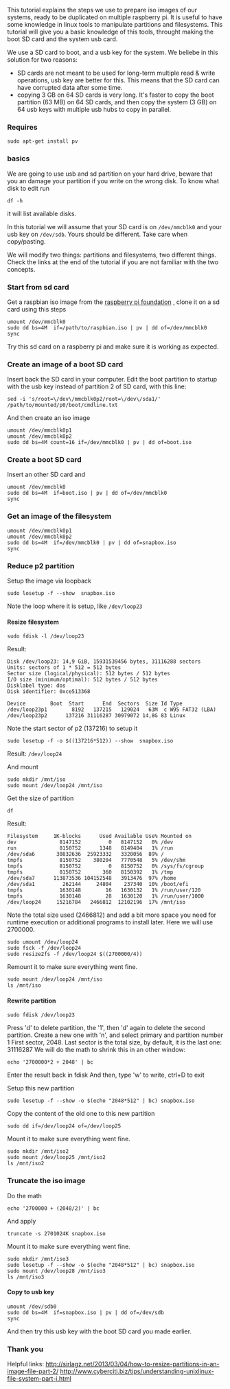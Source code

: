 This tutorial explains the steps we use to prepare iso images of our systems, ready to be duplicated on multiple raspberry pi.
It is useful to have some knowledge in linux tools to manipulate partitions and filesystems.
This tutorial will give you a basic knowledge of this tools, throught making the boot SD card and the system usb card.

We use a SD card to boot, and a usb key for the system.
We beliebe in this solution for two reasons:
* SD cards are not meant to be used for long-term multiple read & write operations, usb key are better for this. This means that the SD card can have corrupted data after some time.
* copying 3 GB on 64 SD cards is very long. It's faster to copy the boot partition (63 MB) on 64 SD cards, and then copy the system (3 GB) on 64 usb keys with multiple usb hubs to copy in parallel.

### Requires

`sudo apt-get install pv`

### basics

We are going to use usb and sd partition on your hard drive, beware that you an damage your partition if you write on the wrong disk.
To know what disk to edit run

```
df -h
```

it will list available disks.

In this tutorial we will assume that your SD card is on `/dev/mmcblk0` and your usb key on `/dev/sdb`.
Yours should be different. Take care when copy/pasting.


We will modify two things: partitions and filesystems, two different things. Check the links at the end of the tutorial if you are not familiar with the two concepts.

### Start from sd card

Get a raspbian iso image from the [raspberry pi foundation](https://www.raspberrypi.org/downloads/) , clone it on a sd card using this steps

```
umount /dev/mmcblk0
sudo dd bs=4M  if=/path/to/raspbian.iso | pv | dd of=/dev/mmcblk0
sync
```

Try this sd card on a raspberry pi and make sure it is working as expected.

### Create an image of a boot SD card

Insert back the SD card in your computer.
Edit the boot partition to startup with the usb key instead of partition 2 of SD card, with this line:
```
sed -i 's/root=\/dev\/mmcblk0p2/root=\/dev\/sda1/' /path/to/mounted/p0/boot/cmdline.txt
```

And then create an iso image

```
umount /dev/mmcblk0p1
umount /dev/mmcblk0p2
sudo dd bs=4M count=16 if=/dev/mmcblk0 | pv | dd of=boot.iso
```

### Create a boot SD card

Insert an other SD card and

```
umount /dev/mmcblk0
sudo dd bs=4M  if=boot.iso | pv | dd of=/dev/mmcblk0
sync
```

### Get an image of the filesystem

```
umount /dev/mmcblk0p1
umount /dev/mmcblk0p2
sudo dd bs=4M  if=/dev/mmcblk0 | pv | dd of=snapbox.iso
sync
```

### Reduce p2 partition

Setup the image via loopback

```
sudo losetup -f --show  snapbox.iso
```

Note the loop where it is setup, like `/dev/loop23`


#### Resize filesystem

```
sudo fdisk -l /dev/loop23
```

Result:
```
Disk /dev/loop23: 14,9 GiB, 15931539456 bytes, 31116288 sectors
Units: sectors of 1 * 512 = 512 bytes
Sector size (logical/physical): 512 bytes / 512 bytes
I/O size (minimum/optimal): 512 bytes / 512 bytes
Disklabel type: dos
Disk identifier: 0xce513368

Device        Boot  Start      End  Sectors  Size Id Type
/dev/loop23p1        8192   137215   129024   63M  c W95 FAT32 (LBA)
/dev/loop23p2      137216 31116287 30979072 14,8G 83 Linux

```

Note the start sector of p2 (137216) to setup it

```
sudo losetup -f -o $((137216*512)) --show  snapbox.iso
```
Result: `/dev/loop24`

And mount

```
sudo mkdir /mnt/iso
sudo mount /dev/loop24 /mnt/iso
```

Get the size of partition

```
df
```

Result:
```
Filesystem     1K-blocks      Used Available Use% Mounted on
dev              8147152         0   8147152   0% /dev
run              8150752      1348   8149404   1% /run
/dev/sda6       30832636  25923332   3320056  89% /
tmpfs            8150752    380204   7770548   5% /dev/shm
tmpfs            8150752         0   8150752   0% /sys/fs/cgroup
tmpfs            8150752       360   8150392   1% /tmp
/dev/sda7      113873536 104152548   3913476  97% /home
/dev/sda1         262144     24804    237340  10% /boot/efi
tmpfs            1630148        16   1630132   1% /run/user/120
tmpfs            1630148        28   1630120   1% /run/user/1000
/dev/loop24     15216784   2466812  12102196  17% /mnt/iso
```

Note the total size used (2466812) and add a bit more space you need for runtime execution or additional programs to install later. Here we will use 2700000.

```
sudo umount /dev/loop24
sudo fsck -f /dev/loop24
sudo resize2fs -f /dev/loop24 $((2700000/4))
```

Remount it to make sure everything went fine.
```
sudo mount /dev/loop24 /mnt/iso
ls /mnt/iso
```

#### Rewrite partition

```
sudo fdisk /dev/loop23
```
Press 'd' to delete partition, the '1', then 'd' again to delete the second partition.
Create a new one with 'n', and select primary and partition number 1
First sector, 2048.
Last sector is the total size, by default, it is the last one: 31116287
We will do the math to shrink this in an other window:

```
echo '2700000*2 + 2048' | bc
```

Enter the result back in fdisk
And then, type 'w' to write, ctrl+D to exit

Setup this new partition
```
sudo losetup -f --show -o $(echo "2048*512" | bc) snapbox.iso
```

Copy the content of the old one to this new partition

```
sudo dd if=/dev/loop24 of=/dev/loop25
```

Mount it to make sure everything went fine.
```
sudo mkdir /mnt/iso2
sudo mount /dev/loop25 /mnt/iso2
ls /mnt/iso2
```

### Truncate the iso image

Do the math
```
echo '2700000 + (2048/2)' | bc 
```

And apply

```
truncate -s 2701024K snapbox.iso
```

Mount it to make sure everything went fine.

```
sudo mkdir /mnt/iso3
sudo losetup -f --show -o $(echo "2048*512" | bc) snapbox.iso
sudo mount /dev/loop28 /mnt/iso3
ls /mnt/iso3
```

#### Copy to usb key


```
umount /dev/sdb0
sudo dd bs=4M  if=snapbox.iso | pv | dd of=/dev/sdb
sync
```

And then try this usb key with the boot SD card you made earlier.


### Thank you

Helpful links:
http://sirlagz.net/2013/03/04/how-to-resize-partitions-in-an-image-file-part-2/
http://www.cyberciti.biz/tips/understanding-unixlinux-file-system-part-i.html
